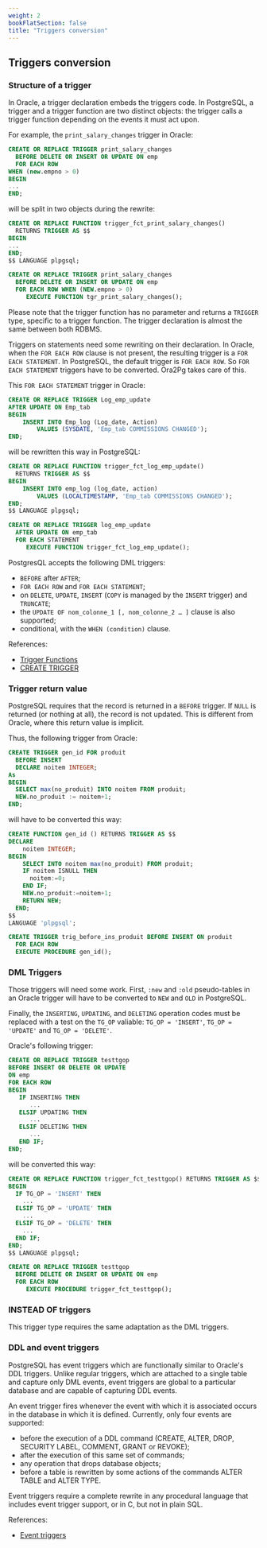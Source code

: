 ```yaml
---
weight: 2
bookFlatSection: false
title: "Triggers conversion"
---
```


## Triggers conversion

### Structure of a trigger

In Oracle, a trigger declaration embeds the triggers code. In PostgreSQL, a
trigger and a trigger function are two distinct objects: the trigger calls a
trigger function depending on the events it must act upon.

For example, the `print_salary_changes` trigger in Oracle:

```sql
CREATE OR REPLACE TRIGGER print_salary_changes
  BEFORE DELETE OR INSERT OR UPDATE ON emp
  FOR EACH ROW
WHEN (new.empno > 0)
BEGIN
...
END;
```

will be split in two objects during the rewrite:

```sql
CREATE OR REPLACE FUNCTION trigger_fct_print_salary_changes() 
  RETURNS TRIGGER AS $$
BEGIN
...
END;
$$ LANGUAGE plpgsql;

CREATE OR REPLACE TRIGGER print_salary_changes
  BEFORE DELETE OR INSERT OR UPDATE ON emp
  FOR EACH ROW WHEN (NEW.empno > 0)
     EXECUTE FUNCTION tgr_print_salary_changes();
```

Please note that the trigger function has no parameter and returns a `TRIGGER`
type, specific to a trigger function. The trigger declaration is almost the same
between both RDBMS.

Triggers on statements need some rewriting on their declaration. In Oracle, when
the `FOR EACH ROW` clause is not present, the resulting trigger is a `FOR EACH
STATEMENT`. In PostgreSQL, the default trigger is `FOR EACH ROW`. So `FOR EACH
STATEMENT` triggers have to be converted. Ora2Pg takes care of this. 

This `FOR EACH STATEMENT` trigger in Oracle: 

```sql
CREATE OR REPLACE TRIGGER Log_emp_update
AFTER UPDATE ON Emp_tab
BEGIN
    INSERT INTO Emp_log (Log_date, Action)
        VALUES (SYSDATE, 'Emp_tab COMMISSIONS CHANGED');
END;
```

will be rewritten this way in PostgreSQL:

```sql
CREATE OR REPLACE FUNCTION trigger_fct_log_emp_update() 
  RETURNS TRIGGER AS $$
BEGIN
    INSERT INTO emp_log (log_date, action)
        VALUES (LOCALTIMESTAMP, 'Emp_tab COMMISSIONS CHANGED');
END;
$$ LANGUAGE plpgsql;

CREATE OR REPLACE TRIGGER log_emp_update
  AFTER UPDATE ON emp_tab
  FOR EACH STATEMENT
     EXECUTE FUNCTION trigger_fct_log_emp_update();
```

PostgresQL accepts the following DML triggers:

* `BEFORE` after `AFTER`;
* `FOR EACH ROW` and `FOR EACH STATEMENT`;
* on `DELETE`, `UPDATE`, `INSERT` (`COPY` is managed by the `INSERT` trigger)
  and `TRUNCATE`;
* the `UPDATE OF nom_colonne_1 [, nom_colonne_2 … ]` clause is also supported;
* conditional, with the `WHEN (condition)` clause.

References:

* [Trigger Functions](https://www.postgresql.org/docs/current/plpgsql-trigger.html)
* [CREATE TRIGGER](https://www.postgresql.org/docs/current/sql-createtrigger.html)

### Trigger return value

PostgreSQL requires that the record is returned in a `BEFORE` trigger. If `NULL`
is returned (or nothing at all), the record is not updated. This is different
from Oracle, where this return value is implicit.

Thus, the following trigger from Oracle: 

```sql
CREATE TRIGGER gen_id FOR produit
  BEFORE INSERT
  DECLARE noitem INTEGER;
As
BEGIN
  SELECT max(no_produit) INTO noitem FROM produit;
  NEW.no_produit := noitem+1;
END;
```

will have to be converted this way: 

```sql
CREATE FUNCTION gen_id () RETURNS TRIGGER AS $$
DECLARE
    noitem INTEGER;
BEGIN 
    SELECT INTO noitem max(no_produit) FROM produit;
    IF noitem ISNULL THEN
      noitem:=0;
    END IF;
    NEW.no_produit:=noitem+1;
    RETURN NEW;
  END;
$$
LANGUAGE 'plpgsql';

CREATE TRIGGER trig_before_ins_produit BEFORE INSERT ON produit 
  FOR EACH ROW 
  EXECUTE PROCEDURE gen_id();
```

### DML Triggers

Those triggers will need some work. First, `:new` and `:old` pseudo-tables in an
Oracle trigger will have to be converted to `NEW` and `OLD` in PostgreSQL.

Finally, the `INSERTING`, `UPDATING`, and `DELETING` operation codes must be
replaced with a test on the `TG_OP` valiable: `TG_OP = 'INSERT'`, `TG_OP =
'UPDATE'` and `TG_OP = 'DELETE'`.

Oracle's following trigger:

```sql
CREATE OR REPLACE TRIGGER testtgop
BEFORE INSERT OR DELETE OR UPDATE
ON emp
FOR EACH ROW
BEGIN
   IF INSERTING THEN
      ...
   ELSIF UPDATING THEN
      ...
   ELSIF DELETING THEN
      ...
   END IF;
END;
```

will be converted this way:

```sql
CREATE OR REPLACE FUNCTION trigger_fct_testtgop() RETURNS TRIGGER AS $$
BEGIN
  IF TG_OP = 'INSERT' THEN
    ...
  ELSIF TG_OP = 'UPDATE' THEN
    ...
  ELSIF TG_OP = 'DELETE' THEN
    ...
  END IF;
END;
$$ LANGUAGE plpgsql;

CREATE OR REPLACE TRIGGER testtgop
  BEFORE DELETE OR INSERT OR UPDATE ON emp
  FOR EACH ROW
     EXECUTE PROCEDURE trigger_fct_testtgop();
```

### INSTEAD OF triggers

This trigger type requires the same adaptation as the DML triggers. 

### DDL and event triggers

PostgreSQL has event triggers which are functionally similar to Oracle's DDL
triggers. Unlike regular triggers, which are attached to a single table and
capture only DML events, event triggers are global to a particular database and
are capable of capturing DDL events.

An event trigger fires whenever the event with which it is associated occurs in
the database in which it is defined. Currently, only four events are supported:

* before the execution of a DDL command (CREATE, ALTER, DROP, SECURITY LABEL,
  COMMENT, GRANT or REVOKE);
* after the execution of this same set of commands;
* any operation that drops database objects;
* before a table is rewritten by some actions of the commands ALTER TABLE and
  ALTER TYPE.

Event triggers require a complete rewrite in any procedural language that
includes event trigger support, or in C, but not in plain SQL.

References:

* [Event triggers](https://www.postgresql.org/docs/current/event-triggers.html)
